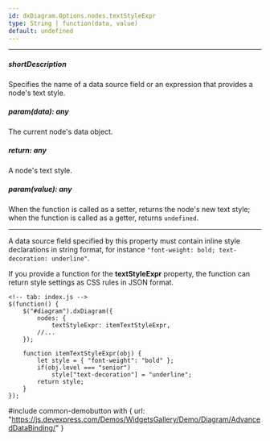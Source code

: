 ```yaml
---
id: dxDiagram.Options.nodes.textStyleExpr
type: String | function(data, value)
default: undefined
---
```

---
##### shortDescription
Specifies the name of a data source field or an expression that provides a node's text style.

##### param(data): any
The current node's data object.

##### return: any
A node's text style.

##### param(value): any
When the function is called as a setter, returns the node's new text style; when the function is called as a getter, returns `undefined`.

---
A data source field specified by this property must contain inline style declarations in string format, for instance `"font-weight: bold; text-decoration: underline"`. 

If you provide a function for the **textStyleExpr** property, the function can return style settings as CSS rules in JSON format.

    <!-- tab: index.js -->
    $(function() {
        $("#diagram").dxDiagram({
            nodes: {
                textStyleExpr: itemTextStyleExpr,
            //...
        });

        function itemTextStyleExpr(obj) {
            let style = { "font-weight": "bold" };
            if(obj.level === "senior")
                style["text-decoration"] = "underline";
            return style;
        }
    });

#include common-demobutton with {
    url: "https://js.devexpress.com/Demos/WidgetsGallery/Demo/Diagram/AdvancedDataBinding/"
}
